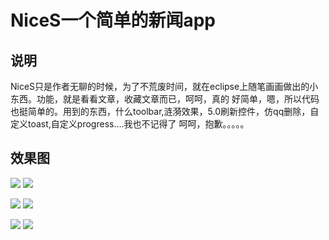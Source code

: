 NiceS一个简单的新闻app
=====================================================================================================================================

说明
-------------------------------------------------------------------------------------------------------------------------------------------------------
NiceS只是作者无聊的时候，为了不荒废时间，就在eclipse上随笔画画做出的小东西。功能，就是看看文章，收藏文章而已，呵呵，真的
好简单，嗯，所以代码也挺简单的。用到的东西，什么toolbar,涟漪效果，5.0刷新控件，仿qq删除，自定义toast,自定义progress....我也不记得了
呵呵，抱歉。。。。。


效果图
----------------------------------------------------------------------------------------------------------------------------
![](http://www.apkbus.com/data/attachment/forum/201504/22/120059x0xaaaguk00an7uy.png) ![](http://www.apkbus.com/data/attachment/forum/201504/22/120101ozxxppzcheq41cp4.png)

![](http://www.apkbus.com/data/attachment/forum/201504/22/120101grntjgz26hsqc680.png)
![](http://www.apkbus.com/data/attachment/forum/201504/22/120103k3stspaey00gsaan.png)

![](http://www.apkbus.com/data/attachment/forum/201504/22/120105v5zji00rxrcwrzzx.png)
![](http://www.apkbus.com/data/attachment/forum/201504/22/120105f00t88aoqezqexza.png)





